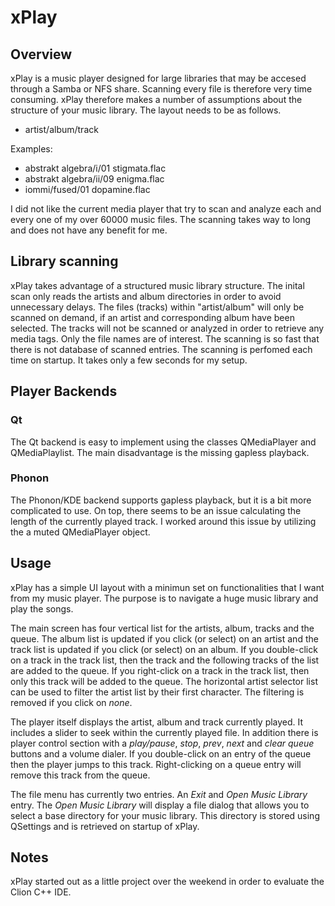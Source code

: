 # xPlay

## Overview

xPlay is a music player designed for large libraries that may be accesed through a Samba or NFS share.
Scanning every file is therefore very time consuming. xPlay therefore makes a number of assumptions
about the structure of your music library. The layout needs to be as follows.

* artist/album/track

Examples:

* abstrakt algebra/i/01 stigmata.flac
* abstrakt algebra/ii/09 enigma.flac
* iommi/fused/01 dopamine.flac

I did not like the current media player that try to scan and analyze each and every one of my
over 60000 music files. The scanning takes way to long and does not have any benefit for me.

## Library scanning

xPlay takes advantage of a structured music library structure. The inital scan only reads the artists and album
directories in order to avoid unnecessary delays. The files (tracks) within "artist/album" will only be scanned
on demand, if an artist and corresponding album have been selected. The tracks will not be scanned or analyzed in
order to retrieve any media tags. Only the file names are of interest.
The scanning is so fast that there is not database of scanned entries. The scanning is perfomed each time on
startup. It takes only a few seconds for my setup.

## Player Backends

### Qt

The Qt backend is easy to implement using the classes QMediaPlayer and QMediaPlaylist. The main disadvantage
is the missing gapless playback.

### Phonon

The Phonon/KDE backend supports gapless playback, but it is a bit more complicated to use. On top, there seems
to be an issue calculating the length of the currently played track. I worked around this issue by utilizing
the a muted QMediaPlayer object.

## Usage

xPlay has a simple UI layout with a minimun set on functionalities that I want from my music player. The purpose
is to navigate a huge music library and play the songs.

The main screen has four vertical list for the artists, album, tracks and the queue. The album list is updated
if you click (or select) on an artist and the track list is updated if you click (or select) on an album. If you
double-click on a track in the track list, then the track and the following tracks of the list are added to the
queue. If you right-click on a track in the track list, then only this track will be added to the queue.
The horizontal artist selector list can be used to filter the artist list by their first character. The filtering
is removed if you click on *none*.

The player itself displays the artist, album and track currently played. It includes a slider to seek within the
currently played file. In addition there is player control section with a *play/pause*, *stop*, *prev*, *next*
and *clear queue* buttons and a volume dialer. If you double-click on an entry of the queue then the player jumps
to this track. Right-clicking on a queue entry will remove this track from the queue.

The file menu has currently two entries. An *Exit* and *Open Music Library* entry. The *Open Music Library* will
display a file dialog that allows you to select a base directory for your music library. This directory is stored
using QSettings and is retrieved on startup of xPlay.

## Notes

xPlay started out as a little project over the weekend in order to evaluate the Clion C++ IDE.
